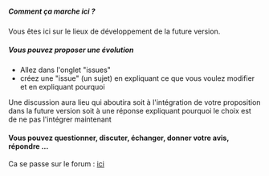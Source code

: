 ##### Comment ça marche ici ? 

Vous êtes ici sur le lieux de développement de la future version. 

##### Vous pouvez proposer une évolution 

- Allez dans l'onglet "issues" 
- créez une "issue" (un sujet) en expliquant ce que vous voulez modifier et en expliquant pourquoi 

Une discussion aura lieu qui aboutira soit à l'intégration de votre proposition dans la  future version soit à une réponse expliquant pourquoi le choix est de ne pas l'intégrer maintenant

#### Vous pouvez questionner, discuter, échanger, donner votre avis, répondre ...

Ca se passe sur le forum : [ici](https://cellulargovernance.org)

